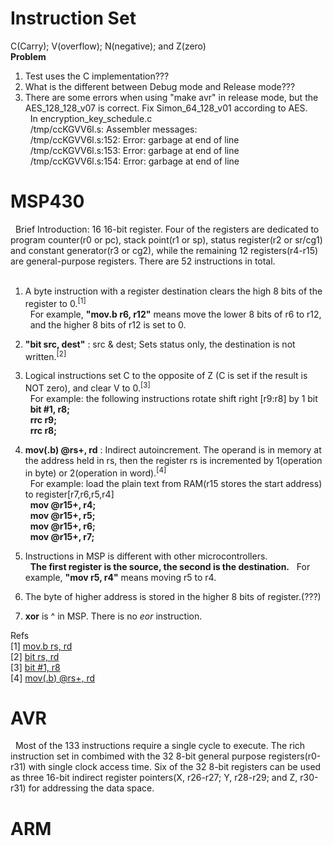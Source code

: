 # Instruction Set
C(Carry); V(overflow); N(negative); and Z(zero)<br>
<b>Problem</b><br>
1. Test uses the C implementation???<br>
2. What is the different between Debug mode and Release mode???<br>
3. There are some errors when using "make avr" in release mode, but the AES_128_128_v07 is correct. Fix Simon_64_128_v01 according to AES.<br>
&nbsp;&nbsp;In encryption_key_schedule.c<br>
&nbsp;&nbsp;/tmp/ccKGVV6l.s: Assembler messages:<br>
&nbsp;&nbsp;/tmp/ccKGVV6l.s:152: Error: garbage at end of line<br>
&nbsp;&nbsp;/tmp/ccKGVV6l.s:153: Error: garbage at end of line<br>
&nbsp;&nbsp;/tmp/ccKGVV6l.s:154: Error: garbage at end of line<br>

# MSP430
&nbsp;&nbsp;Brief Introduction: 16 16-bit register. Four of the registers are dedicated to program counter(r0 or pc), stack point(r1 or sp), status register(r2 or sr/cg1) and constant generator(r3 or cg2), while the remaining 12 registers(r4-r15) are general-purpose registers. There are 52 instructions in total.<br><br>

1. A byte instruction with a register destination clears the high 8 bits of the register to 0.<sup>[1]</sup><br>
&nbsp;&nbsp;For example, <b>"mov.b r6, r12"</b> means move the lower 8 bits of r6 to r12,<br>
&nbsp;&nbsp;and the higher 8 bits of r12 is set to 0.<br>

2. <b>"bit src, dest"</b> : src & dest; Sets status only, the destination is not written.<sup>[2]</sup><br>

3. Logical instructions set C to the opposite of Z (C is set if the result is NOT zero), and clear V to 0.<sup>[3]</sup><br>
&nbsp;&nbsp;For example: the following instructions rotate shift right [r9:r8] by 1 bit<br>
&nbsp;&nbsp;<b>bit	#1,	r8;</b><br>
&nbsp;&nbsp;<b>rrc	r9;</b><br>
&nbsp;&nbsp;<b>rrc	r8;</b><br>

4. <b>mov(.b) @rs+, rd</b> : Indirect autoincrement. The operand is in memory at the address held in rs, then the register rs is incremented by 1(operation in byte) or 2(operation in word).<sup>[4]</sup><br>
&nbsp;&nbsp;For example: load the plain text from RAM(r15 stores the start address) to register[r7,r6,r5,r4]<br>
&nbsp;&nbsp;<b>mov    @r15+,    r4;</b><br>
&nbsp;&nbsp;<b>mov    @r15+,    r5;</b><br>
&nbsp;&nbsp;<b>mov    @r15+,    r6;</b><br>
&nbsp;&nbsp;<b>mov    @r15+,    r7;</b><br>

5. Instructions in MSP is different with other microcontrollers.<br>
&nbsp;&nbsp;<b>The first register is the source, the second is the destination.</b>
&nbsp;&nbsp;For example, <b>"mov r5, r4"</b> means moving r5 to r4.

6. The byte of higher address is stored in the higher 8 bits of register.(???)<br>

7. <b>xor</b> is ^ in MSP. There is no <i>eor</i> instruction.<br>

Refs<br>
[1] <a href="http://mspgcc.sourceforge.net/manual/x214.html">mov.b rs, rd</a><br>
[2] <a href="http://mspgcc.sourceforge.net/manual/x223.html">bit rs, rd</a><br>
[3] <a href="http://mspgcc.sourceforge.net/manual/x82.html">bit	#1,	r8</a><br>
[4] <a href="http://www.ece.utep.edu/courses/web3376/Links_files/MSP430%20Quick%20Reference.pdf">mov(.b) @rs+, rd</a><br>

# AVR
&nbsp;&nbsp;Most of the 133 instructions require a single cycle to execute. The rich instruction set in combimed with the 32 8-bit general purpose registers(r0-r31) with single clock access time. Six of the 32 8-bit registers can be used as three 16-bit indirect register pointers(X, r26-r27; Y, r28-r29; and Z, r30-r31) for addressing the data space.

# ARM
